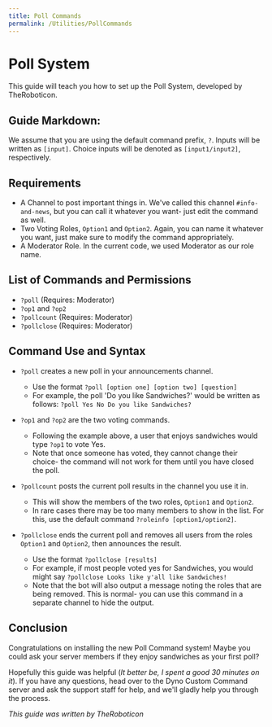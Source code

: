 ```yaml
---
title: Poll Commands
permalink: /Utilities/PollCommands
---
```


# Poll System
This guide will teach you how to set up the Poll System, developed by TheRoboticon.

## Guide Markdown:
We assume that you are using the default command prefix, ``?``. Inputs will be written as ``[input]``. Choice inputs will be denoted as ``[input1/input2]``, respectively.

## Requirements
- A Channel to post important things in. We've called this channel ``#info-and-news``, but you can call it whatever you want- just edit the command as well.
- Two Voting Roles, ``Option1`` and ``Option2``. Again, you can name it whatever you want, just make sure to modify the command appropriately.
- A Moderator Role. In the current code, we used Moderator as our role name.

## List of Commands and Permissions

- ``?poll`` (Requires: Moderator)  
- ``?op1`` and ``?op2``  
- ``?pollcount`` (Requires: Moderator)  
- ``?pollclose`` (Requires: Moderator)  

## Command Use and Syntax

- ``?poll`` creates a new poll in your announcements channel.  
  - Use the format ``?poll [option one] [option two] [question]``  
  - For example, the poll 'Do you like Sandwiches?' would be written as follows: ``?poll Yes No Do you like Sandwiches?``  
  
- ``?op1`` and ``?op2`` are the two voting commands.  
  - Following the example above, a user that enjoys sandwiches would type ``?op1`` to vote Yes.  
  - Note that once someone has voted, they cannot change their choice- the command will not work for them until you have closed the poll.
  
- ``?pollcount`` posts the current poll results in the channel you use it in.  
  - This will show the members of the two roles, ``Option1`` and ``Option2``.  
  - In rare cases there may be too many members to show in the list. For this, use the default command ``?roleinfo [option1/option2]``.

- ``?pollclose`` ends the current poll and removes all users from the roles ``Option1`` and ``Option2``, then announces the result.
  - Use the format ``?pollclose [results]``  
  - For example, if most people voted yes for Sandwiches, you would might say ``?pollclose Looks like y'all like Sandwiches!``  
  - Note that the bot will also output a message noting the roles that are being removed. This is normal- you can use this command in a separate channel to hide the output.
  
## Conclusion

Congratulations on installing the new Poll Command system! Maybe you could ask your server members if they enjoy sandwiches as your first poll?

Hopefully this guide was helpful (*It better be, I spent a good 30 minutes on it*). If you have any questions, head over to the Dyno Custom Command server and ask the support staff for help, and we'll gladly help you through the process.

*This guide was written by TheRoboticon*
